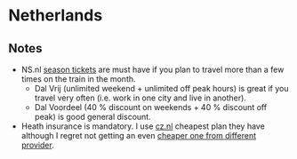 # Netherlands

## Notes

- NS.nl [season tickets](https://www.ns.nl/en/season-tickets) are must have if you plan to travel more than a few times on the train in the month.
  - Dal Vrij (unlimited weekend + unlimited off peak hours) is great if you travel very often (i.e. work in one city and live in another).
  - Dal Voordeel (40 % discount on weekends + 40 % discount off peak) is good general discount.
- Heath insurance is mandatory. I use [cz.nl](https://www.cz.nl) cheapest plan they have although I regret not getting an even [cheaper one from different provider](https://www.zilverenkruis.nl/English/insurances/national-healthcare-insurance/Paginas/default.aspx).
